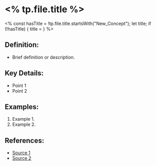 # <% tp.file.title %>
<%
const hasTitle = !tp.file.title.startsWith("New_Concept");
let title;
if (!hasTitle) {
	title =
}
%>

## Definition:
- Brief definition or description.

## Key Details:
- Point 1
- Point 2

## Examples:
1. Example 1.
2. Example 2.

## References:
- [Source 1](link)
- [Source 2](link)